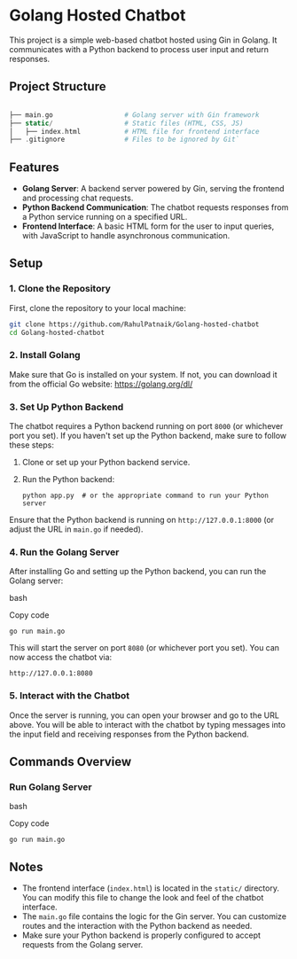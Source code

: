 Golang Hosted Chatbot
=====================

This project is a simple web-based chatbot hosted using Gin in Golang. It communicates with a Python backend to process user input and return responses.

Project Structure
-----------------
```php

├── main.go                  # Golang server with Gin framework
├── static/                  # Static files (HTML, CSS, JS)
│   ├── index.html           # HTML file for frontend interface
├── .gitignore               # Files to be ignored by Git`
```
Features
--------

-   **Golang Server**: A backend server powered by Gin, serving the frontend and processing chat requests.
-   **Python Backend Communication**: The chatbot requests responses from a Python service running on a specified URL.
-   **Frontend Interface**: A basic HTML form for the user to input queries, with JavaScript to handle asynchronous communication.

Setup
-----

### 1\. Clone the Repository

First, clone the repository to your local machine:

```bash
git clone https://github.com/RahulPatnaik/Golang-hosted-chatbot
cd Golang-hosted-chatbot
```
### 2\. Install Golang

Make sure that Go is installed on your system. If not, you can download it from the official Go website: <https://golang.org/dl/>

### 3\. Set Up Python Backend

The chatbot requires a Python backend running on port `8000` (or whichever port you set). If you haven't set up the Python backend, make sure to follow these steps:

1.  Clone or set up your Python backend service.

2.  Run the Python backend:

    ```python app.py  # or the appropriate command to run your Python server```

Ensure that the Python backend is running on `http://127.0.0.1:8000` (or adjust the URL in `main.go` if needed).

### 4\. Run the Golang Server

After installing Go and setting up the Python backend, you can run the Golang server:

bash

Copy code

```go run main.go```

This will start the server on port `8080` (or whichever port you set). You can now access the chatbot via:

```http://127.0.0.1:8080```

### 5\. Interact with the Chatbot

Once the server is running, you can open your browser and go to the URL above. You will be able to interact with the chatbot by typing messages into the input field and receiving responses from the Python backend.

Commands Overview
-----------------

### Run Golang Server

bash

Copy code

`go run main.go`

Notes
-----

-   The frontend interface (`index.html`) is located in the `static/` directory. You can modify this file to change the look and feel of the chatbot interface.
-   The `main.go` file contains the logic for the Gin server. You can customize routes and the interaction with the Python backend as needed.
-   Make sure your Python backend is properly configured to accept requests from the Golang server.
